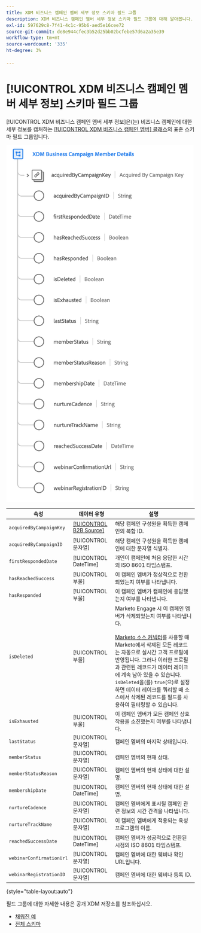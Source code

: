 ```yaml
---
title: XDM 비즈니스 캠페인 멤버 세부 정보 스키마 필드 그룹
description: XDM 비즈니스 캠페인 멤버 세부 정보 스키마 필드 그룹에 대해 알아봅니다.
exl-id: 597629c8-7f41-4c1c-95b6-aed5e16cee72
source-git-commit: de8e944cfec3b52d25bb02bcfebe57d6a2a35e39
workflow-type: tm+mt
source-wordcount: '335'
ht-degree: 3%

---
```


# [!UICONTROL XDM 비즈니스 캠페인 멤버 세부 정보] 스키마 필드 그룹

[!UICONTROL XDM 비즈니스 캠페인 멤버 세부 정보]은(는) 비즈니스 캠페인에 대한 세부 정보를 캡처하는 [[!UICONTROL XDM 비즈니스 캠페인 멤버] 클래스](../../classes/b2b/business-campaign-members.md)의 표준 스키마 필드 그룹입니다.

![UI에 표시되는 XDM 비즈니스 캠페인 멤버 세부 정보 필드 그룹의 구조](../../images/field-groups/b2b/business-campaign-member-details.png)

| 속성 | 데이터 유형 | 설명 |
| --- | --- | --- |
| `acquiredByCampaignKey` | [[!UICONTROL B2B Source]](../../data-types/b2b-source.md) | 해당 캠페인 구성원을 획득한 캠페인의 복합 ID. |
| `acquiredByCampaignID` | [!UICONTROL 문자열] | 해당 캠페인 구성원을 획득한 캠페인에 대한 문자열 식별자. |
| `firstRespondedDate` | [!UICONTROL DateTime] | 개인이 캠페인에 처음 응답한 시간의 ISO 8601 타임스탬프. |
| `hasReachedSuccess` | [!UICONTROL 부울] | 이 캠페인 멤버가 정상적으로 전환되었는지 여부를 나타냅니다. |
| `hasResponded` | [!UICONTROL 부울] | 이 캠페인 멤버가 캠페인에 응답했는지 여부를 나타냅니다. |
| `isDeleted` | [!UICONTROL 부울] | Marketo Engage 시 이 캠페인 멤버가 삭제되었는지 여부를 나타냅니다.<br><br>[Marketo 소스 커넥터](../../../sources/connectors/adobe-applications/marketo/marketo.md)를 사용할 때 Marketo에서 삭제된 모든 레코드는 자동으로 실시간 고객 프로필에 반영됩니다. 그러나 이러한 프로필과 관련된 레코드가 데이터 레이크에 계속 남아 있을 수 있습니다. `isDeleted`을(를) `true`(으)로 설정하면 데이터 레이크를 쿼리할 때 소스에서 삭제된 레코드를 필드를 사용하여 필터링할 수 있습니다. |
| `isExhausted` | [!UICONTROL 부울] | 이 캠페인 멤버가 모든 캠페인 상호 작용을 소진했는지 여부를 나타냅니다. |
| `lastStatus` | [!UICONTROL 문자열] | 캠페인 멤버의 마지막 상태입니다. |
| `memberStatus` | [!UICONTROL 문자열] | 캠페인 멤버의 현재 상태. |
| `memberStatusReason` | [!UICONTROL 문자열] | 캠페인 멤버의 현재 상태에 대한 설명. |
| `membershipDate` | [!UICONTROL DateTime] | 캠페인 멤버의 현재 상태에 대한 설명. |
| `nurtureCadence` | [!UICONTROL 문자열] | 캠페인 멤버에게 표시될 캠페인 관련 정보의 시간 간격을 나타냅니다. |
| `nurtureTrackName` | [!UICONTROL 문자열] | 이 캠페인 멤버에게 적용되는 육성 프로그램의 이름. |
| `reachedSuccessDate` | [!UICONTROL DateTime] | 캠페인 멤버가 성공적으로 전환된 시점의 ISO 8601 타임스탬프. |
| `webinarConfirmationUrl` | [!UICONTROL 문자열] | 캠페인 멤버에 대한 웨비나 확인 URL입니다. |
| `webinarRegistrationID` | [!UICONTROL 문자열] | 캠페인 멤버에 대한 웨비나 등록 ID. |

{style="table-layout:auto"}

필드 그룹에 대한 자세한 내용은 공개 XDM 저장소를 참조하십시오.

* [채워진 예](https://github.com/adobe/xdm/blob/master/components/fieldgroups/campaign-member/campaign-member-details.example.1.json)
* [전체 스키마](https://github.com/adobe/xdm/blob/master/components/fieldgroups/campaign-member/campaign-member-details.schema.json)
